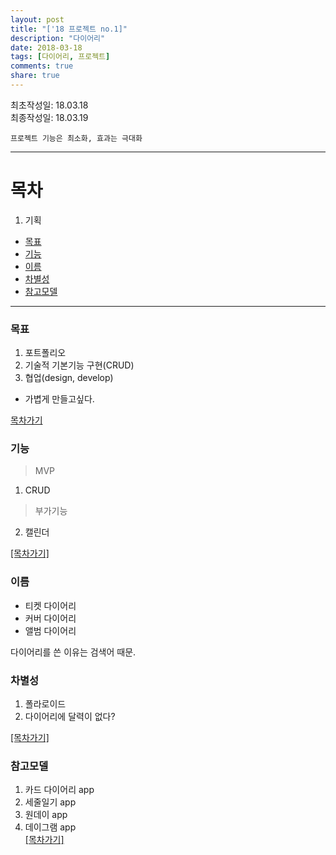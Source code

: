 ```yaml
---
layout: post
title: "['18 프로젝트 no.1]"
description: "다이어리"
date: 2018-03-18
tags: [다이어리, 프로젝트]
comments: true
share: true
---
```


최초작성일: 18.03.18  
최종작성일: 18.03.19  

`프로젝트 기능은 최소화, 효과는 극대화`  

---

# 목차  
1. 기획  
- [목표](#목표)  
- [기능](#기능)  
- [이름](#이름)
- [차별성](#차별성)
- [참고모델](#참고모델)  

--- 

### 목표  
1. 포트폴리오  
2. 기술적 기본기능 구현(CRUD)  
3. 협업(design, develop)  

- 가볍게 만들고싶다.  

[목차가기](#목차)  

### 기능  

> MVP    

1. CRUD  

> 부가기능  

2. 캘린더  


[[목차가기]](#목차)  

### 이름  

- 티켓 다이어리  
- 커버 다이어리  
- 앨범 다이어리  

다이어리를 쓴 이유는 검색어 때문.  



### 차별성  

1. 폴라로이드  
2. 다이어리에 달력이 없다?  

[[목차가기]](#목차)  

### 참고모델  

1. 카드 다이어리 app
2. 세줄일기 app  
3. 원데이 app  
4. 데이그램 app  
[[목차가기]](#목차)  